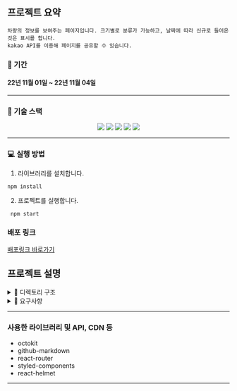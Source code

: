 ## 프로젝트 요약

```
차량의 정보를 보여주는 페이지입니다. 크기별로 분류가 가능하고, 날짜에 따라 신규로 들어온 것은 표시를 합니다.
kakao API를 이용해 페이지를 공유할 수 있습니다.
```

### 📆 기간

#### 22년 11월 01일 ~ 22년 11월 04일

---

### 🔧 기술 스택

<div align=center> 
  <img src="https://img.shields.io/badge/react-61DAFB?style=for-the-badge&logo=react&logoColor=black"/> 
  <img src="https://img.shields.io/badge/javascript-F7DF1E?style=for-the-badge&logo=javascript&logoColor=black"/>   
 <img src="https://img.shields.io/badge/styled_components-3U7U2U?style=for-the-badge&logoColor=black"/> 
  <img src="https://img.shields.io/badge/react_router-FFAA04?style=for-the-badge&logo=css&logoColor=black"/> 
 <img src="https://img.shields.io/badge/react_helmet-E8A1F1?style=for-the-badge&logo=reacthelmet&logoColor=white"/> 
</div>

---

### 💻 실행 방법

1.  라이브러리를 설치합니다.

```
npm install
```

2.  프로젝트를 실행합니다.

```
 npm start
```

### 배포 링크

[배포링크 바로가기](https://radiant-pothos-873f1e.netlify.app/)
<br/>

## 프로젝트 설명

<details>
<summary>  📂 디렉토리 구조</summary>
<div markdown="1">

```

🗂 src
┣ 📁 apis
    ┗  searchCar.js
 ┣ 📁 components
 	┗  📁Layout.js
    	┣ AppLayout.js
    	┗ DiaryEditor.js
    ┣ CarCategory.js
    ┣ CarPreview.js
    ┗ Loader.js
 ┣ 📂 pages
   ┣ CarDetailPage.js
   ┣ ErrorPage.js
   ┗ LandingPage.js
 ┣ 📂 util
   ┗ color.js
   ┗ conversation.js
   ┗ date.js
 ┣ App.js
 ┣ index.js

```

</div>
</details>

<details>
<summary>🧻 요구사항</summary>
<div markdown="1">

### ⚙️ 과제 범위

1. 이슈 목록 화면

    - 이슈 목록 가져오기 API 활용
    - open 상태의 이슈 중 코멘트가 많은 순으로 정렬
    - 각 행에는 ‘이슈번호, 이슈제목, 작성자, 작성일, 코멘트수’를 표시
    - 다섯번째 셀에는 광고 이미지 출력
        - 광고 이미지 클릭 시 [https://www.wanted.co.kr/](https://www.wanted.co.kr/) 로 이동
    - 화면을 아래로 스크롤 할 시 이슈 목록 추가 로딩(인피니티 스크롤)

1. 이슈 상세 화면
    - 이슈의 상세 내용 표시
    - ‘이슈번호, 이슈제목, 작성자, 작성일, 코멘트 수, 작성자 프로필 이미지, 본문' 표시
1. 공통 헤더
    - 두 페이지는 공통 헤더를 공유합니다.
    - 헤더에는 Organization Name / Repository Name이 표시됩니다.

### 요구 사항

-   필수 요구 사항

    -   이슈 목록 및 상세 화면 기능 구현
    -   Context API를 활용한 API 연동
    -   데이터 요청 중 로딩 표시
    -   에러 화면 구현
    -   지정된 조건(open 상태, 코멘트 많은 순)에 맞게 데이터 요청 및 표시
    -   반응형 웹 구현(UI는 데스크톱, 모바일에서 보았을 때 모두 읽기 편하게 구현)

-   선택 사항 - CSS-in-JS 적용
</div>
</details>

---

### 사용한 라이브러리 및 API, CDN 등

-   octokit
-   github-markdown
-   react-router
-   styled-components
-   react-helmet

---
